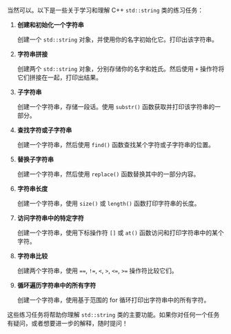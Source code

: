 当然可以。以下是一些关于学习和理解 C++ `std::string` 类的练习任务：

1. **创建和初始化一个字符串**

    创建一个 `std::string` 对象，并使用你的名字初始化它。打印出该字符串。

2. **字符串拼接**

    创建两个 `std::string` 对象，分别存储你的名字和姓氏。然后使用 `+` 操作符将它们拼接在一起，打印出结果。

3. **子字符串**

    创建一个字符串，存储一段话。使用 `substr()` 函数获取并打印该字符串的一部分。

4. **查找字符或子字符串**

    创建一个字符串，然后使用 `find()` 函数查找某个字符或子字符串的位置。

5. **替换子字符串**

    创建一个字符串，然后使用 `replace()` 函数替换其中的一部分内容。

6. **字符串长度**

    创建一个字符串，使用 `size()` 或 `length()` 函数打印字符串的长度。

7. **访问字符串中的特定字符**

    创建一个字符串，使用下标操作符 `[]` 或 `at()` 函数访问和打印字符串中的某个字符。

8. **字符串比较**

    创建两个字符串，使用 `==`, `!=`, `<`, `>`, `<=`, `>=` 操作符比较它们。

9. **循环遍历字符串中的所有字符**

    创建一个字符串，使用基于范围的 for 循环打印出字符串中的所有字符。

这些练习任务将帮助你理解 `std::string` 类的主要功能。如果你对任何一个任务有疑问，或者想要进一步的解释，随时提问！
